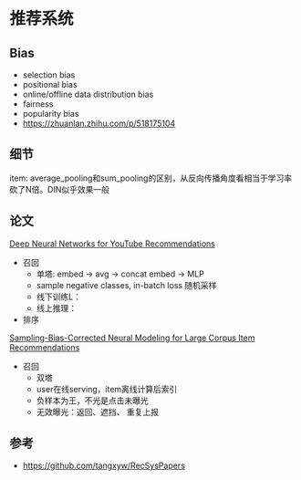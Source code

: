# 推荐系统

## Bias
- selection bias
- positional bias
- online/offline data distribution bias
- fairness
- popularity bias
- https://zhuanlan.zhihu.com/p/518175104


## 细节

item: average_pooling和sum_pooling的区别，从反向传播角度看相当于学习率砍了N倍。DIN似乎效果一般

## 论文

[Deep Neural Networks for YouTube Recommendations](https://cseweb.ucsd.edu/classes/fa17/cse291-b/reading/p191-covington.pdf)

- 召回 
  - 单塔: embed -> avg -> concat embed -> MLP
  - sample negative classes, in-batch loss 随机采样
  - 线下训练L：
  - 线上推理：
- 排序

[Sampling-Bias-Corrected Neural Modeling for Large Corpus Item Recommendations]()
- 召回
  - 双塔
  - user在线serving，item离线计算后索引
  - 负样本为王，不光是点击未曝光
  - 无效曝光：返回、遮挡、 重复上报

## 参考

- https://github.com/tangxyw/RecSysPapers